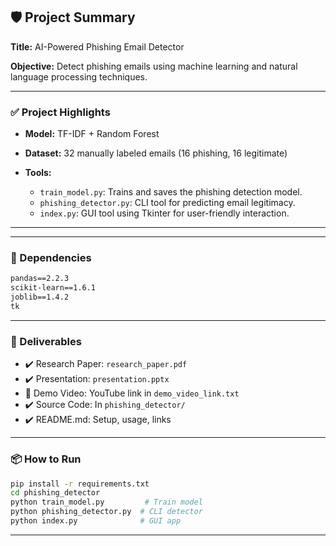 ## 🛡️ Project Summary

**Title:** AI-Powered Phishing Email Detector

**Objective:** Detect phishing emails using machine learning and natural language processing techniques.

---

### ✅ Project Highlights

* **Model:** TF-IDF + Random Forest
* **Dataset:** 32 manually labeled emails (16 phishing, 16 legitimate)
* **Tools:**

  * `train_model.py`: Trains and saves the phishing detection model.
  * `phishing_detector.py`: CLI tool for predicting email legitimacy.
  * `index.py`: GUI tool using Tkinter for user-friendly interaction.

---

---

### 🧪 Dependencies

```txt
pandas==2.2.3
scikit-learn==1.6.1
joblib==1.4.2
tk
```

---

### 🎯 Deliverables

* ✔️ Research Paper: `research_paper.pdf`
* ✔️ Presentation: `presentation.pptx`
* 🔗 Demo Video: YouTube link in `demo_video_link.txt`
* ✔️ Source Code: In `phishing_detector/`
* ✔️ README.md: Setup, usage, links

---

### 📦 How to Run

```bash
pip install -r requirements.txt
cd phishing_detector
python train_model.py         # Train model
python phishing_detector.py  # CLI detector
python index.py              # GUI app
```

---
